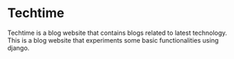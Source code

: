 # Techtime
Techtime is a blog website that contains blogs related to latest technology. This is a blog website that experiments some basic functionalities using django.
